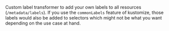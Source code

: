 Custom label transformer to add your own labels to all resources (`/metadata/labels`).
If you use the `commonLabels` feature of kustomize, those labels would also be added to selectors which might not be what you want depending on the use case at hand.
